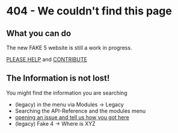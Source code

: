 # 404 - We couldn't find this page

## What you can do

The new FAKE 5 website is still a work in progress.

[PLEASE HELP](/fake-fake5-learn-more.html)
and [CONTRIBUTE](/contributing.html)

## The Information is not lost!

You might find the information you are searching

* (legacy) in the menu via Modules -> Legacy
* Searching the API-Reference and the modules menu
* [opening an issue and tell us how you got here](https://github.com/fsharp/FAKE/issues/new)
* (legacy) Fake 4 -> Where is XYZ